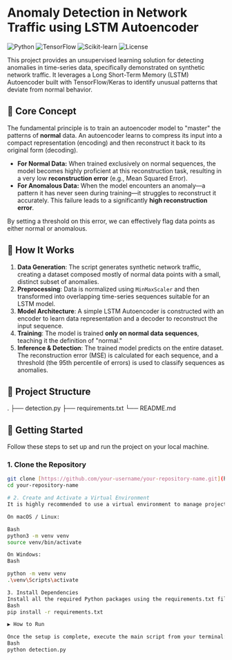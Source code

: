# Anomaly Detection in Network Traffic using LSTM Autoencoder

![Python](https://img.shields.io/badge/Python-3.8%2B-blue.svg)
![TensorFlow](https://img.shields.io/badge/TensorFlow-2.16-orange.svg)
![Scikit-learn](https://img.shields.io/badge/scikit--learn-1.5-brightgreen.svg)
![License](https://img.shields.io/badge/License-MIT-green.svg)

This project provides an unsupervised learning solution for detecting anomalies in time-series data, specifically demonstrated on synthetic network traffic. It leverages a Long Short-Term Memory (LSTM) Autoencoder built with TensorFlow/Keras to identify unusual patterns that deviate from normal behavior.

## 📜 Core Concept

The fundamental principle is to train an autoencoder model to "master" the patterns of **normal** data. An autoencoder learns to compress its input into a compact representation (encoding) and then reconstruct it back to its original form (decoding).

-   **For Normal Data:** When trained exclusively on normal sequences, the model becomes highly proficient at this reconstruction task, resulting in a very low **reconstruction error** (e.g., Mean Squared Error).
-   **For Anomalous Data:** When the model encounters an anomaly—a pattern it has never seen during training—it struggles to reconstruct it accurately. This failure leads to a significantly **high reconstruction error**.

By setting a threshold on this error, we can effectively flag data points as either normal or anomalous.

## 🔧 How It Works

1.  **Data Generation**: The script generates synthetic network traffic, creating a dataset composed mostly of normal data points with a small, distinct subset of anomalies.
2.  **Preprocessing**: Data is normalized using `MinMaxScaler` and then transformed into overlapping time-series sequences suitable for an LSTM model.
3.  **Model Architecture**: A simple LSTM Autoencoder is constructed with an encoder to learn data representation and a decoder to reconstruct the input sequence.
4.  **Training**: The model is trained **only on normal data sequences**, teaching it the definition of "normal."
5.  **Inference & Detection**: The trained model predicts on the entire dataset. The reconstruction error (MSE) is calculated for each sequence, and a threshold (the 95th percentile of errors) is used to classify sequences as anomalies.

## 📂 Project Structure

.
├── detection.py
├── requirements.txt
└── README.md


## 🚀 Getting Started

Follow these steps to set up and run the project on your local machine.

### 1. Clone the Repository

```bash
git clone [https://github.com/your-username/your-repository-name.git](https://github.com/your-username/your-repository-name.git)
cd your-repository-name

# 2. Create and Activate a Virtual Environment
It is highly recommended to use a virtual environment to manage project dependencies.

On macOS / Linux:

Bash
python3 -m venv venv
source venv/bin/activate

On Windows:
Bash

python -m venv venv
.\venv\Scripts\activate

3. Install Dependencies
Install all the required Python packages using the requirements.txt file.
Bash
pip install -r requirements.txt

▶️ How to Run

Once the setup is complete, execute the main script from your terminal:
Bash
python detection.py

